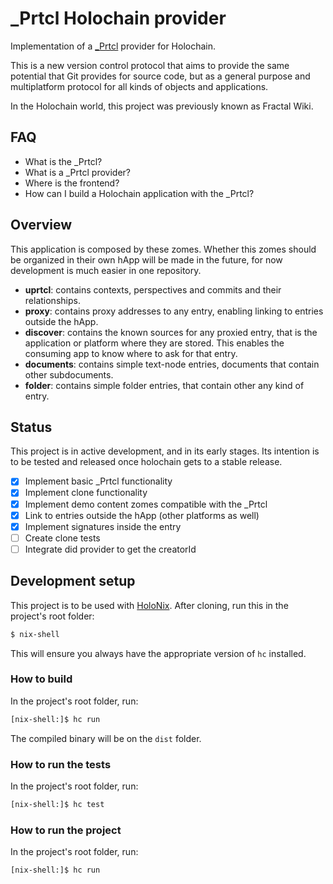 # _Prtcl Holochain provider

Implementation of a [_Prtcl](https://uprtcl.io) provider for Holochain. 

This is a new version control protocol that aims to provide the same potential that Git provides for source code, but as a general purpose and multiplatform protocol for all kinds of objects and applications.

In the Holochain world, this project was previously known as Fractal Wiki.

## FAQ

 - What is the _Prtcl?
 - What is a _Prtcl provider?
 - Where is the frontend?
 - How can I build a Holochain application with the _Prtcl?

## Overview

This application is composed by these zomes. Whether this zomes should be organized in their own hApp will be made in the future, for now development is much easier in one repository.

- **uprtcl**: contains contexts, perspectives and commits and their relationships.
- **proxy**: contains proxy addresses to any entry, enabling linking to entries outside the hApp.
- **discover**: contains the known sources for any proxied entry, that is the application or platform where they are stored. This enables the consuming app to know where to ask for that entry.
- **documents**: contains simple text-node entries, documents that contain other subdocuments. 
- **folder**: contains simple folder entries, that contain other any kind of entry.

## Status

This project is in active development, and in its early stages. Its intention is to be tested and released once holochain gets to a stable release.

- [x] Implement basic _Prtcl functionality
- [x] Implement clone functionality
- [x] Implement demo content zomes compatible with the _Prtcl
- [x] Link to entries outside the hApp (other platforms as well)
- [x] Implement signatures inside the entry
- [ ] Create clone tests
- [ ] Integrate did provider to get the creatorId

## Development setup

This project is to be used with [HoloNix](http://docs.holochain.love/). After cloning, run this in the project's root folder:

```bash
$ nix-shell
```

This will ensure you always have the appropriate version of `hc` installed.

### How to build

In the project's root folder, run:

```bash
[nix-shell:]$ hc run
```

The compiled binary will be on the `dist` folder.

### How to run the tests

In the project's root folder, run:

```bash
[nix-shell:]$ hc test
```

### How to run the project

In the project's root folder, run:

```bash
[nix-shell:]$ hc run
```
